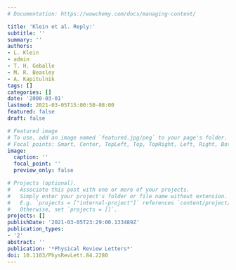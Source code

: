 ```yaml
---
# Documentation: https://wowchemy.com/docs/managing-content/

title: 'Klein et al. Reply:'
subtitle: ''
summary: ''
authors:
- L. Klein
- admin
- T. H. Geballe
- M. R. Beasley
- A. Kapitulnik
tags: []
categories: []
date: '2000-03-01'
lastmod: 2021-03-05T15:00:50-08:00
featured: false
draft: false

# Featured image
# To use, add an image named `featured.jpg/png` to your page's folder.
# Focal points: Smart, Center, TopLeft, Top, TopRight, Left, Right, BottomLeft, Bottom, BottomRight.
image:
  caption: ''
  focal_point: ''
  preview_only: false

# Projects (optional).
#   Associate this post with one or more of your projects.
#   Simply enter your project's folder or file name without extension.
#   E.g. `projects = ["internal-project"]` references `content/project/deep-learning/index.md`.
#   Otherwise, set `projects = []`.
projects: []
publishDate: '2021-03-05T23:29:00.133489Z'
publication_types:
- '2'
abstract: ''
publication: '*Physical Review Letters*'
doi: 10.1103/PhysRevLett.84.2280
---
```

